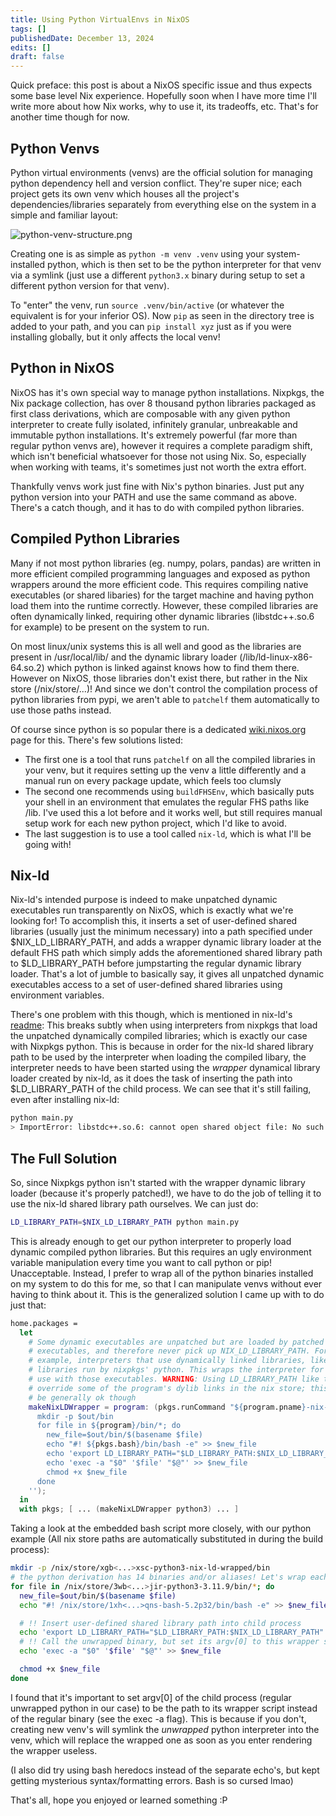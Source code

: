 ```yaml
---
title: Using Python VirtualEnvs in NixOS
tags: []
publishedDate: December 13, 2024
edits: []
draft: false
---
```


<!-- > [!NOTE] -->

Quick preface: this post is about a NixOS specific issue and thus expects some
base level Nix experience. Hopefully soon when I have more time I'll write more
about how Nix works, why to use it, its tradeoffs, etc. That's for another time
though for now.

## Python Venvs

Python virtual environments (venvs) are the official solution for managing
python dependency hell and version conflict. They're super nice; each project
gets its own venv which houses all the project's dependencies/libraries
separately from everything else on the system in a simple and familiar layout:

![python-venv-structure.png](/images/python-venv-structure.png)

Creating one is as simple as `python -m venv .venv` using your system-installed
python, which is then set to be the python interpreter for that venv via a
symlink (just use a different `python3.x` binary during setup to set a different
python version for that venv).

To "enter" the venv, run `source .venv/bin/active` (or whatever the equivalent
is for your inferior OS). Now `pip` as seen in the directory tree is added to
your path, and you can `pip install xyz` just as if you were installing
globally, but it only affects the local venv!

## Python in NixOS

NixOS has it's own special way to manage python installations. Nixpkgs, the Nix
package collection, has over 8 thousand python libraries packaged as first class
derivations, which are composable with any given python interpreter to create
fully isolated, infinitely granular, unbreakable and immutable python
installations. It's extremely powerful (far more than regular python venvs are),
however it requires a complete paradigm shift, which isn't beneficial whatsoever
for those not using Nix. So, especially when working with teams, it's sometimes
just not worth the extra effort.

Thankfully venvs work just fine with Nix's python binaries. Just put any python
version into your PATH and use the same command as above. There's a catch
though, and it has to do with compiled python libraries.

## Compiled Python Libraries

Many if not most python libraries (eg. numpy, polars, pandas) are written in
more efficient compiled programming languages and exposed as python wrappers
around the more efficient code. This requires compiling native executables (or
shared libaries) for the target machine and having python load them into the
runtime correctly. However, these compiled libraries are often dynamically
linked, requiring other dynamic libraries (libstdc++.so.6 for example) to be
present on the system to run.

On most linux/unix systems this is all well and good as the libraries are
present in /usr/local/lib/ and the dynamic library loader
(/lib/ld-linux-x86-64.so.2) which python is linked against knows how to find
them there. However on NixOS, those libraries don't exist there, but rather in
the Nix store (/nix/store/...)! And since we don't control the compilation
process of python libraries from pypi, we aren't able to `patchelf` them
automatically to use those paths instead.

Of course since python is so popular there is a dedicated
[wiki.nixos.org](https://wiki.nixos.org/wiki/Python#Running_compiled_libraries)
page for this. There's few solutions listed:

-   The first one is a tool that runs `patchelf` on all the compiled libraries
    in your venv, but it requires setting up the venv a little differently and a
    manual run on every package update, which feels too clumsly
-   The second one recommends using `buildFHSEnv`, which basically puts your
    shell in an environment that emulates the regular FHS paths like /lib. I've
    used this a lot before and it works well, but still requires manual setup
    work for each new python project, which I'd like to avoid.
-   The last suggestion is to use a tool called `nix-ld`, which is what I'll be
    going with!

## Nix-ld

Nix-ld's intended purpose is indeed to make unpatched dynamic executables run
transparently on NixOS, which is exactly what we're looking for! To accomplish
this, it inserts a set of user-defined shared libraries (usually just the
minimum necessary) into a path specified under \$NIX_LD_LIBRARY_PATH, and adds a
wrapper dynamic library loader at the default FHS path which simply adds the
aforementioned shared library path to \$LD_LIBRARY_PATH before jumpstarting the
regular dynamic library loader. That's a lot of jumble to basically say, it
gives all unpatched dynamic executables access to a set of user-defined shared
libraries using environment variables.

There's one problem with this though, which is mentioned in nix-ld's
[readme](https://wiki.nixos.org/wiki/Python#Running_compiled_libraries): This
breaks subtly when using interpreters from nixpkgs that load the unpatched
dynamically compiled libraries; which is exactly our case with Nixpkgs python. This
is because in order for the nix-ld shared library path to be used by the interpreter
when loading the compiled libary, the interpreter needs to have been started using
the _wrapper_ dynamical library loader created by nix-ld, as it does the task of
inserting the path into \$LD_LIBRARY_PATH of the child process. We can see that
it's still failing, even after installing nix-ld:

```sh
python main.py
> ImportError: libstdc++.so.6: cannot open shared object file: No such file or directory
```

## The Full Solution

So, since Nixpkgs python isn't started with the wrapper dynamic library loader
(because it's properly patched!), we have to do the job of telling it to use the
nix-ld shared library path ourselves. We can just do:

```sh
LD_LIBRARY_PATH=$NIX_LD_LIBRARY_PATH python main.py
```

This is already enough to get our python interpreter to properly load dynamic
compiled python libraries. But this requires an ugly environment variable
manipulation every time you want to call python or pip! Unacceptable. Instead, I
prefer to wrap all of the python binaries installed on my system to do this for
me, so that I can manipulate venvs without ever having to think about it. This
is the generalized solution I came up with to do just that:

```nix
home.packages =
  let
    # Some dynamic executables are unpatched but are loaded by patched nixpkgs
    # executables, and therefore never pick up NIX_LD_LIBRARY_PATH. For
    # example, interpreters that use dynamically linked libraries, like python3
    # libraries run by nixpkgs' python. This wraps the interpreter for ease of
    # use with those executables. WARNING: Using LD_LIBRARY_PATH like this can
    # override some of the program's dylib links in the nix store; this should
    # be generally ok though
    makeNixLDWrapper = program: (pkgs.runCommand "${program.pname}-nix-ld-wrapped" { } ''
      mkdir -p $out/bin
      for file in ${program}/bin/*; do
        new_file=$out/bin/$(basename $file)
        echo "#! ${pkgs.bash}/bin/bash -e" >> $new_file
        echo 'export LD_LIBRARY_PATH="$LD_LIBRARY_PATH:$NIX_LD_LIBRARY_PATH"' >> $new_file
        echo 'exec -a "$0" '$file' "$@"' >> $new_file
        chmod +x $new_file
      done
    '');
  in
  with pkgs; [ ... (makeNixLDWrapper python3) ... ]
```

Taking a look at the embedded bash script more closely, with our python example
(All nix store paths are automatically substituted in during the build process):

```sh
mkdir -p /nix/store/xgb<...>xsc-python3-nix-ld-wrapped/bin
# the python derivation has 14 binaries and/or aliases! Let's wrap each one
for file in /nix/store/3wb<...>jir-python3-3.11.9/bin/*; do
  new_file=$out/bin/$(basename $file)
  echo "#! /nix/store/1xh<...>qns-bash-5.2p32/bin/bash -e" >> $new_file

  # !! Insert user-defined shared library path into child process
  echo 'export LD_LIBRARY_PATH="$LD_LIBRARY_PATH:$NIX_LD_LIBRARY_PATH"' >> $new_file
  # !! Call the unwrapped binary, but set its argv[0] to this wrapper script
  echo 'exec -a "$0" '$file' "$@"' >> $new_file

  chmod +x $new_file
done
```

I found that it's important to set argv[0] of the child process (regular
unwrapped python in our case) to be the path to its wrapper script instead of
the regular binary (see the exec -a flag). This is because if you don't,
creating new venv's will symlink the _unwrapped_ python interpreter into the
venv, which will replace the wrapped one as soon as you enter rendering the
wrapper useless.

(I also did try using bash heredocs instead of the separate echo's, but kept
getting mysterious syntax/formatting errors. Bash is so cursed lmao)

That's all, hope you enjoyed or learned something :P
